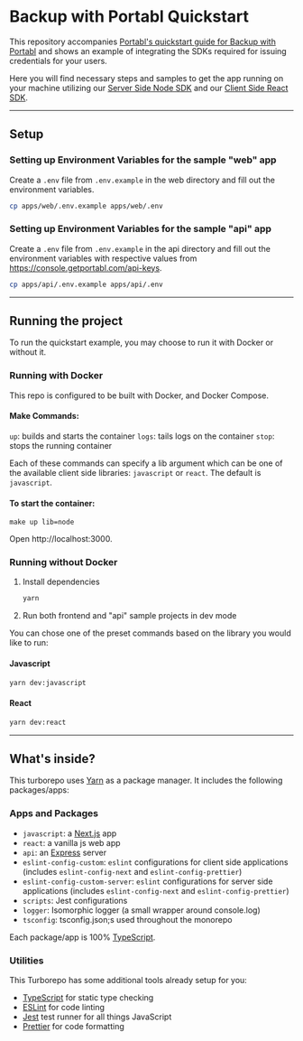# Backup with Portabl Quickstart

This repository accompanies [Portabl's quickstart guide for Backup with Portabl](https://portabl.redoc.ly/docs/quickstart/backup) and shows an example of integrating the SDKs required for issuing credentials for your users.

Here you will find necessary steps and samples to get the app running on your machine utilizing our [Server Side Node SDK](/docs/sdk/server-side-sdks/node) and our [Client Side React SDK](/docs/sdk/client-side-sdks/backup/react).

---

## Setup

### Setting up Environment Variables for the sample **"web"** app

Create a `.env` file from `.env.example` in the web directory and fill out the environment variables.

```bash
cp apps/web/.env.example apps/web/.env

```

### Setting up Environment Variables for the sample **"api"** app

Create a `.env` file from `.env.example` in the api directory and fill out the environment variables with respective values from https://console.getportabl.com/api-keys.

```bash
cp apps/api/.env.example apps/api/.env

```

---

## Running the project

To run the quickstart example, you may choose to run it with Docker or without it.

### Running with Docker

This repo is configured to be built with Docker, and Docker Compose.

#### Make Commands:

`up`: builds and starts the container
`logs`: tails logs on the container
`stop`: stops the running container

Each of these commands can specify a lib argument which can be one of the available client side libraries: `javascript` or `react`. The default is `javascript`.

#### To start the container:

```
make up lib=node

```

Open http://localhost:3000.

### Running without Docker

1. Install dependencies

   ```bash
   yarn
   ```

2. Run both frontend and "api" sample projects in dev mode

You can chose one of the preset commands based on the library you would like to run:

#### Javascript

```bash
yarn dev:javascript
```

#### React

```bash
yarn dev:react
```

---

## What's inside?

This turborepo uses [Yarn](https://classic.yarnpkg.com/lang/en/) as a package manager. It includes the following packages/apps:

### Apps and Packages

- `javascript`: a [Next.js](https://nextjs.org) app
- `react`: a vanilla js web app
- `api`: an [Express](https://expressjs.com/) server
- `eslint-config-custom`: `eslint` configurations for client side applications (includes `eslint-config-next` and `eslint-config-prettier`)
- `eslint-config-custom-server`: `eslint` configurations for server side applications (includes `eslint-config-next` and `eslint-config-prettier`)
- `scripts`: Jest configurations
- `logger`: Isomorphic logger (a small wrapper around console.log)
- `tsconfig`: tsconfig.json;s used throughout the monorepo

Each package/app is 100% [TypeScript](https://www.typescriptlang.org/).

### Utilities

This Turborepo has some additional tools already setup for you:

- [TypeScript](https://www.typescriptlang.org/) for static type checking
- [ESLint](https://eslint.org/) for code linting
- [Jest](https://jestjs.io) test runner for all things JavaScript
- [Prettier](https://prettier.io) for code formatting
